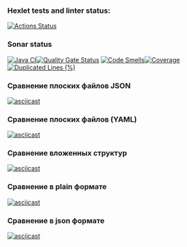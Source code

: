 ### Hexlet tests and linter status:
[![Actions Status](https://github.com/glincow/java-project-71/actions/workflows/hexlet-check.yml/badge.svg)](https://github.com/glincow/java-project-71/actions)

### Sonar status
[![Java CI](https://github.com/glincow/java-project-71/actions/workflows/build.yml/badge.svg)](https://github.com/glincow/java-project-71/actions/workflows/build.yml)[![Quality Gate Status](https://sonarcloud.io/api/project_badges/measure?project=glincow_java-project-71&metric=alert_status)](https://sonarcloud.io/summary/new_code?id=glincow_java-project-71) [![Code Smells](https://sonarcloud.io/api/project_badges/measure?project=glincow_java-project-71&metric=code_smells)](https://sonarcloud.io/summary/new_code?id=glincow_java-project-71)[![Coverage](https://sonarcloud.io/api/project_badges/measure?project=glincow_java-project-71&metric=coverage)](https://sonarcloud.io/summary/new_code?id=glincow_java-project-71)[![Duplicated Lines (%)](https://sonarcloud.io/api/project_badges/measure?project=glincow_java-project-71&metric=duplicated_lines_density)](https://sonarcloud.io/summary/new_code?id=glincow_java-project-71)

### Сравнение плоских файлов JSON
[![asciicast](https://asciinema.org/a/730306.svg)](https://asciinema.org/a/730306)

### Сравнение плоских файлов (YAML)
[![asciicast](https://asciinema.org/a/730441.svg)](https://asciinema.org/a/730441)

### Сравнение вложенных структур
[![asciicast](https://asciinema.org/a/MxI1jz1SuZhjmhXq8MfnLU5Ca.svg)](https://asciinema.org/a/MxI1jz1SuZhjmhXq8MfnLU5Ca)

### Сравнение в plain формате
[![asciicast](https://asciinema.org/a/LmE6IU1TE75VE3fQXtoF4aUlv.svg)](https://asciinema.org/a/LmE6IU1TE75VE3fQXtoF4aUlv)

### Сравнение в json формате
[![asciicast](https://asciinema.org/a/kfbw3a6upd9yxUwNIeUjNAh27.svg)](https://asciinema.org/a/kfbw3a6upd9yxUwNIeUjNAh27)
